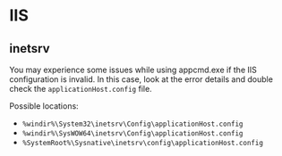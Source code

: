 # IIS

## inetsrv

You may experience some issues while using appcmd.exe if the IIS configuration is invalid.
In this case, look at the error details and double check the `applicationHost.config` file.

Possible locations:

- `%windir%\System32\inetsrv\Config\applicationHost.config`
- `%windir%\SysWOW64\inetsrv\Config\applicationHost.config`
- `%SystemRoot%\Sysnative\inetsrv\config\applicationHost.config`
